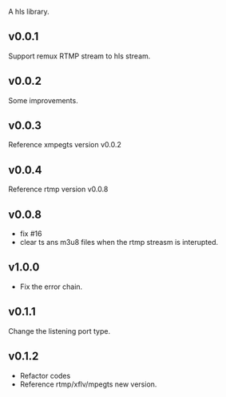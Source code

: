 A hls library.

## v0.0.1

Support remux RTMP stream to hls stream.

## v0.0.2

Some improvements.

## v0.0.3

Reference xmpegts version v0.0.2

## v0.0.4

Reference rtmp version v0.0.8

## v0.0.8

- fix #16
- clear ts ans m3u8 files when the rtmp streasm is interupted.

## v1.0.0

- Fix the error chain.

## v0.1.1

Change the listening port type.

## v0.1.2

- Refactor codes
- Reference rtmp/xflv/mpegts new version.
